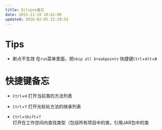 ```yaml
---
title: Eclipse备忘
date: 2015-11-19 18:42:00
updated: 2016-02-05 21:29:54
---
```

# Tips
* 断点不生效
    在`run`菜单里面，把`skip all breakpoints`
    快捷键`Ctrl`+`Alt`+`B`

# 快捷键备忘
* `Ctrl`+`O`
    打开当前类的方法列表

* `Ctrl`+`T`
打开光标处方法的继承列表

* `Ctrl`+`Shift`+`T`    
打开在工作空间内查找类型（包括所有项目中的类，引用JAR包中的类